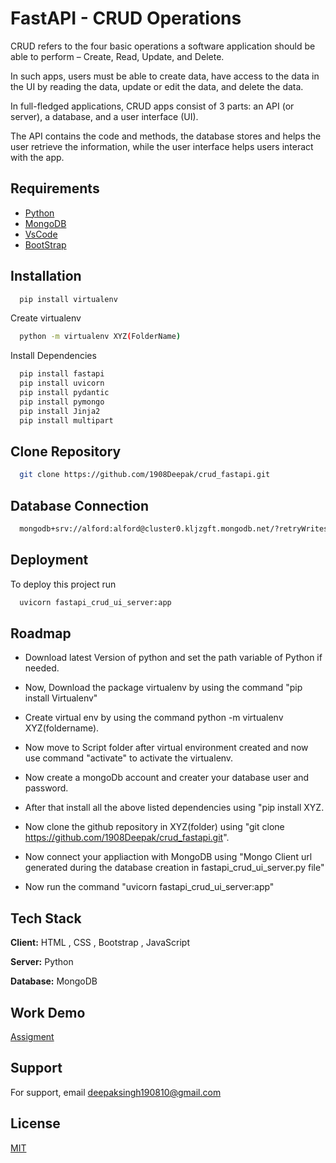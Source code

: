 
# FastAPI - CRUD Operations
CRUD refers to the four basic operations a software application should be able to perform – Create, Read, Update, and Delete.

In such apps, users must be able to create data, have access to the data in the UI by reading the data, update or edit the data, and delete the data.

In full-fledged applications, CRUD apps consist of 3 parts: an API (or server), a database, and a user interface (UI).

The API contains the code and methods, the database stores and helps the user retrieve the information, while the user interface helps users interact with the app.




## Requirements

 - [Python](https://www.python.org/downloads/)
 - [MongoDB](https://account.mongodb.com/account/register)
 - [VsCode](https://code.visualstudio.com/download)
 - [BootStrap](https://getbootstrap.com/docs/4.4/getting-started/introduction/)
 


## Installation
```bash
  pip install virtualenv
```
Create virtualenv 
```bash
  python -m virtualenv XYZ(FolderName)

```
Install Dependencies
```bash
  pip install fastapi
  pip install uvicorn
  pip install pydantic
  pip install pymongo
  pip install Jinja2
  pip install multipart
```


    
## Clone Repository
```bash
  git clone https://github.com/1908Deepak/crud_fastapi.git
```
## Database Connection
```bash
  mongodb+srv://alford:alford@cluster0.kljzgft.mongodb.net/?retryWrites=true&w=majority
```


## Deployment

To deploy this project run

```bash
  uvicorn fastapi_crud_ui_server:app
```


## Roadmap

- Download latest Version of python and set the path variable of Python if needed.

- Now, Download the package virtualenv by using the command "pip install Virtualenv"

- Create virtual env by using the command python -m virtualenv XYZ(foldername).
- Now move to Script folder after virtual environment created and now use command "activate" to activate the virtualenv.
- Now create a mongoDb account and creater your database user and password.
- After that install all the above listed dependencies using "pip install XYZ.
- Now clone the github repository in XYZ(folder) using "git clone https://github.com/1908Deepak/crud_fastapi.git".
- Now connect your appliaction with MongoDB using "Mongo Client url generated during the database creation in fastapi_crud_ui_server.py file"
- Now run the command "uvicorn fastapi_crud_ui_server:app"




## Tech Stack

**Client:** HTML , CSS , Bootstrap , JavaScript

**Server:** Python

**Database:** MongoDB


## Work Demo
 [Assigment](https://drive.google.com/file/d/1KoAihq_0_wkei8IFUJueidCMt2oYqlj3/view?usp=drivesdk)



## Support

For support, email deepaksingh190810@gmail.com


## License

[MIT](https://choosealicense.com/licenses/mit/)



